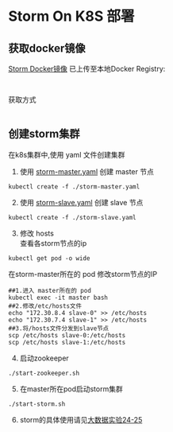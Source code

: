﻿# Storm On K8S 部署

## 获取docker镜像
[Storm Docker镜像](../../docker_hadoop_spark/05_build_storm-zookeeper/) 已上传至本地Docker Registry:
```
 
```
获取方式
```

```

## 创建storm集群  
在k8s集群中,使用 yaml 文件创建集群
1. 使用 [storm-master.yaml](./storm-master.yaml) 创建 master 节点
```
kubectl create -f ./storm-master.yaml
```
2. 使用 [storm-slave.yaml](./storm-slave.yaml) 创建 slave 节点
```
kubectl create -f ./storm-slave.yaml  
```

3. 修改 hosts  
查看各storm节点的ip
```
kubectl get pod -o wide
```
在storm-master所在的 pod 修改storm节点的IP
```
##1.进入 master所在的 pod
kubectl exec -it master bash
##2.修改/etc/hosts文件  
echo "172.30.8.4 slave-0" >> /etc/hosts
echo "172.30.7.4 slave-1" >> /etc/hosts
##3.将/hosts文件分发到slave节点
scp /etc/hosts slave-0:/etc/hosts
scp /etc/hosts slave-1:/etc/hosts
```

4. 启动zookeeper
```
./start-zookeeper.sh
```  

5. 在master所在pod启动storm集群  
```
./start-storm.sh
```  
6. storm的具体使用请见[大数据实验24-25](../experiments)






